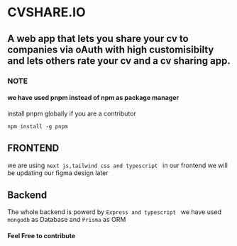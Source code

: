 # CVSHARE.IO

## A web app that lets you share your cv to companies via oAuth with high customisibilty and lets others rate your cv and a cv sharing app.

### NOTE

#### we have used pnpm instead of npm as package manager

install pnpm globally if you are a contributor

```
npm install -g pnpm
```

## FRONTEND

we are using <code>next js,tailwind css and typescript </code>
in our frontend  we will be updating our figma design later

## Backend

The whole backend is powerd by <code>Express and typescript </code>  we have used <code>mongodb</code> as Database and <code>Prisma</code> as ORM

#### Feel Free to contribute
